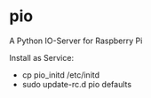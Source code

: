 # pio
A Python IO-Server for Raspberry Pi


Install as Service:
- cp pio_initd /etc/initd
- sudo update-rc.d pio defaults

